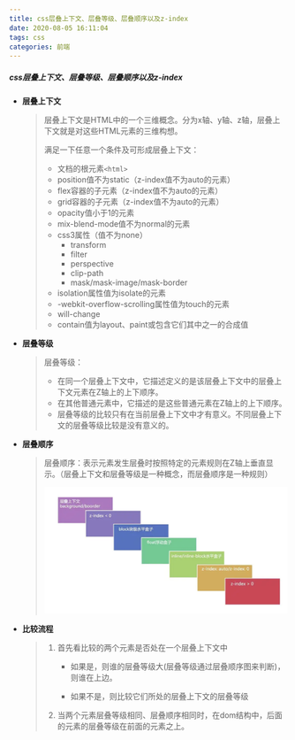 ```yaml
---
title: css层叠上下文、层叠等级、层叠顺序以及z-index
date: 2020-08-05 16:11:04
tags: css
categories: 前端
---
```


##### **css层叠上下文、层叠等级、层叠顺序以及z-index**

- **层叠上下文**

  > 层叠上下文是HTML中的一个三维概念。分为x轴、y轴、z轴，层叠上下文就是对这些HTML元素的三维构想。
  >
  > 满足一下任意一个条件及可形成层叠上下文：
  >
  > - 文档的根元素`<html>`
  > - position值不为static（z-index值不为auto的元素）
  > - flex容器的子元素（z-index值不为auto的元素）
  > - grid容器的子元素（z-index值不为auto的元素）
  > - opacity值小于1的元素
  > - mix-blend-mode值不为normal的元素
  > - css3属性（值不为none）
  >   - transform
  >   - filter
  >   - perspective
  >   - clip-path
  >   - mask/mask-image/mask-border
  > - isolation属性值为isolate的元素
  > - -webkit-overflow-scrolling属性值为touch的元素
  > - will-change
  > - contain值为layout、paint或包含它们其中之一的合成值

- **层叠等级**

  > 层叠等级：
  >
  > - 在同一个层叠上下文中，它描述定义的是该层叠上下文中的层叠上下文元素在Z轴上的上下顺序。
  > - 在其他普通元素中，它描述的是这些普通元素在Z轴上的上下顺序。
  > - 层叠等级的比较只有在当前层叠上下文中才有意义。不同层叠上下文的层叠等级比较是没有意义的。

- **层叠顺序**

  > 层叠顺序：表示元素发生层叠时按照特定的元素规则在Z轴上垂直显示。（层叠上下文和层叠等级是一种概念，而层叠顺序是一种规则）
  >
  > ![image-20200805170444733](./css层叠上下文、层叠等级、层叠顺序以及z-index/image-20200805170444733.png)

- **比较流程**

  > 1. 首先看比较的两个元素是否处在一个层叠上下文中
  >
  >    - 如果是，则谁的层叠等级大(层叠等级通过层叠顺序图来判断)，则谁在上边。
  >
  >    - 如果不是，则比较它们所处的层叠上下文的层叠等级
  >
  > 2. 当两个元素层叠等级相同、层叠顺序相同时，在dom结构中，后面的元素的层叠等级在前面的元素之上。
  >
  > 